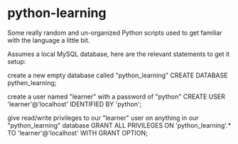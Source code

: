 # python-learning

Some really random and un-organized Python scripts used to get familiar with the language a little bit.

Assumes a local MySQL database, here are the relevant statements to get it setup:

create a new empty database called "python_learning"
CREATE DATABASE pythen_learning;

create a user named "learner" with a password of "python"
CREATE USER 'learner'@'localhost' IDENTIFIED BY 'python';

give read/write privileges to our "learner" user on anything in our "python_learning" database
GRANT ALL PRIVILEGES ON 'python_learning'.* TO 'learner'@'localhost' WITH GRANT OPTION;
